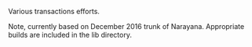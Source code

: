 Various transactions efforts.

Note, currently based on December 2016 trunk of Narayana. Appropriate builds are included in the lib directory.
